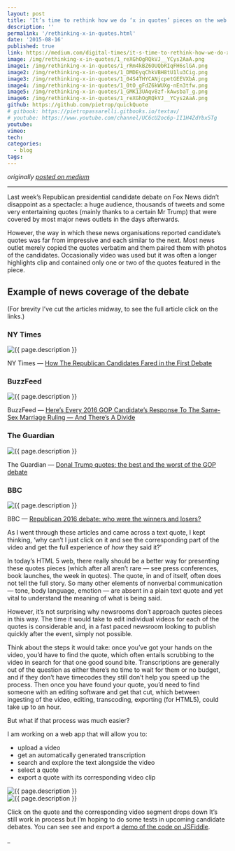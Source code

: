 ```yaml
---
layout: post
title: 'It’s time to rethink how we do ‘x in quotes’ pieces on the web'
description: ''
permalink: '/rethinking-x-in-quotes.html'
date: '2015-08-16'
published: true
link: https://medium.com/digital-times/it-s-time-to-rethink-how-we-do-x-in-quotes-pieces-on-the-web-1328f1ccf039
image: /img/rethinking-x-in-quotes/1_reXGhOgRQkVJ__YCys2AaA.png
image1: /img/rethinking-x-in-quotes/1_rRm4kBZ6OUQbRIqFH6slGA.png
image2: /img/rethinking-x-in-quotes/1_DMDEyqChkVBH8tU1lu3Cig.png
image3: /img/rethinking-x-in-quotes/1_04S4THYCANjcpetGEEVXbA.png
image4: /img/rethinking-x-in-quotes/1_0tO_gFdZ6kWUXg-nEn3tfw.png
image5: /img/rethinking-x-in-quotes/1_GMK13UAqv8zf-kAwsbaT_g.png
image6: /img/rethinking-x-in-quotes/1_reXGhOgRQkVJ__YCys2AaA.png
github: https://github.com/pietrop/quickQuote
# gitbook: https://pietropassarelli.gitbooks.io/textav/
# youtube: https://www.youtube.com/channel/UC6cU2oc6p-II1H4ZdYbx5Tg
youtube:
vimeo:
tech:
categories:
  - blog
tags:
---
```


_originally [posted on medium](https://medium.com/digital-times/it-s-time-to-rethink-how-we-do-x-in-quotes-pieces-on-the-web-1328f1ccf039)_

---

Last week’s Republican presidential candidate debate on Fox News didn’t disappoint as a spectacle: a huge audience, thousands of tweets and some very entertaining quotes (mainly thanks to a certain Mr Trump) that were covered by most major news outlets in the days afterwards.

However, the way in which these news organisations reported candidate’s quotes was far from impressive and each similar to the next.
Most news outlet merely copied the quotes verbatim and them paired them with photos of the candidates. Occasionally video was used but it was often a longer highlights clip and contained only one or two of the quotes featured in the piece.

## Example of news coverage of the debate

(For brevity I’ve cut the articles midway, to see the full article click on the links.)

### NY Times

<div class="image-wrapper">
    <img src="{{ page.image1 }}" alt="{{ page.description }}" />
</div>

NY Times — [How The Republican Candidates Fared in the First Debate](https://www.nytimes.com/2015/08/08/us/politics/fox-news-moderators-bring-a-sharpened-edge-to-gop-debate-stage.html)

### BuzzFeed

<div class="image-wrapper">
    <img src="{{ page.image2 }}" alt="{{ page.description }}" />
</div>

BuzzFeed — [Here’s Every 2016 GOP Candidate’s Response To The Same-Sex Marriage Ruling — And There’s A Divide](https://www.buzzfeednews.com/article/kyleblaine/heres-every-2016-gop-candidates-response-to-the-same-sex-mar#.wegNJyaA4)

### The Guardian

<div class="image-wrapper">
    <img src="{{ page.image3 }}" alt="{{ page.description }}" />
</div>

The Guardian — [Donal Trump quotes: the best and the worst of the GOP debate](https://www.theguardian.com/us-news/2015/aug/07/donald-trump-in-the-gop-debate-his-best-lines-and-the-most-cringeworthy)

### BBC

<div class="image-wrapper">
    <img src="{{ page.image4 }}" alt="{{ page.description }}" />
</div>

BBC — [Republican 2016 debate: who were the winners and losers?](https://www.bbc.co.uk/news/world-us-canada-33815103)

As I went through these articles and came across a text quote, I kept thinking, ‘why can’t I just click on it and see the corresponding part of the video and get the full experience of _how_ they said it?’

In today’s HTML 5 web, there really should be a better way for presenting these quotes pieces (which after all aren’t rare — see press conferences, book launches, the week in quotes). The quote, in and of itself, often does not tell the full story. So many other elements of nonverbal communication — tone, body language, emotion — are absent in a plain text quote and yet vital to understand the meaning of what is being said.

However, it’s not surprising why newsrooms don’t approach quotes pieces in this way. The time it would take to edit individual videos for each of the quotes is considerable and, in a fast paced newsroom looking to publish quickly after the event, simply not possible.

Think about the steps it would take: once you’ve got your hands on the video, you’d have to find the quote, which often entails scrubbing to the video in search for that one good sound bite. Transcriptions are generally out of the question as either there’s no time to wait for them or no budget, and if they don’t have timecodes they still don’t help you speed up the process.
Then once you have found your quote, you’d need to find someone with an editing software and get that cut, which between ingesting of the video, editing, transcoding, exporting (for HTML5), could take up to an hour.

But what if that process was much easier?

I am working on a web app that will allow you to:

- upload a video
- get an automatically generated transcription
- search and explore the text alongside the video
- select a quote
- export a quote with its corresponding video clip

<div class="image-wrapper">
    <img src="{{ page.image5 }}" alt="{{ page.description }}" />
</div>

<div class="image-wrapper">
    <img src="{{ page.image6 }}" alt="{{ page.description }}" />
</div>

Click on the quote and the corresponding video segment drops down
It’s still work in process but I’m hoping to do some tests in upcoming candidate debates. You can see see and export a [demo of the code on JSFiddle](https://jsfiddle.net/pietrops/yazkqg2s).

<!-- <script async src="//jsfiddle.net/pietrops/yazkqg2s/embed/"></script> -->

<script async src="//jsfiddle.net/pietrops/yazkqg2s/5/embed/result/"></script>

\_
